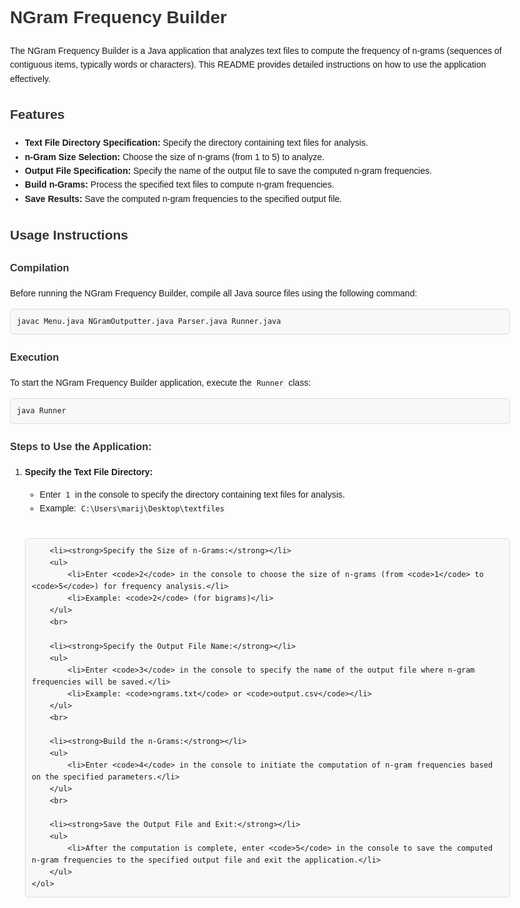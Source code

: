 <!DOCTYPE html>
<html lang="en">
<head>
    <meta charset="UTF-8">
    <meta name="viewport" content="width=device-width, initial-scale=1.0">
    <title>NGram Frequency Builder</title>
    <style>
        body {
            font-family: Arial, sans-serif;
            line-height: 1.6;
            max-width: 800px;
            margin: 0 auto;
            padding: 20px;
        }
        h1, h2, h3 {
            color: #333;
        }
        code {
            background-color: #f8f8f8;
            padding: 2px 4px;
            border-radius: 4px;
        }
        pre {
            background-color: #f8f8f8;
            padding: 10px;
            border: 1px solid #ddd;
            border-radius: 5px;
            overflow-x: auto;
        }
    </style>
</head>
<body>

<h1>NGram Frequency Builder</h1>

<p>
    The NGram Frequency Builder is a Java application that analyzes text files to compute the frequency of n-grams (sequences of contiguous items, typically words or characters). This README provides detailed instructions on how to use the application effectively.
</p>

<h2>Features</h2>
<ul>
    <li><strong>Text File Directory Specification:</strong> Specify the directory containing text files for analysis.</li>
    <li><strong>n-Gram Size Selection:</strong> Choose the size of n-grams (from 1 to 5) to analyze.</li>
    <li><strong>Output File Specification:</strong> Specify the name of the output file to save the computed n-gram frequencies.</li>
    <li><strong>Build n-Grams:</strong> Process the specified text files to compute n-gram frequencies.</li>
    <li><strong>Save Results:</strong> Save the computed n-gram frequencies to the specified output file.</li>
</ul>

<h2>Usage Instructions</h2>

<h3>Compilation</h3>
<p>Before running the NGram Frequency Builder, compile all Java source files using the following command:</p>
<pre><code>javac Menu.java NGramOutputter.java Parser.java Runner.java</code></pre>

<h3>Execution</h3>
<p>To start the NGram Frequency Builder application, execute the <code>Runner</code> class:</p>
<pre><code>java Runner</code></pre>

<h3>Steps to Use the Application:</h3>
    <ol>
        <li><strong>Specify the Text File Directory:</strong></li>
        <ul>
            <li>Enter <code>1</code> in the console to specify the directory containing text files for analysis.</li>
            <li>Example: <code>C:\Users\marij\Desktop\textfiles</code></li>
        </ul>
        <br>

        <li><strong>Specify the Size of n-Grams:</strong></li>
        <ul>
            <li>Enter <code>2</code> in the console to choose the size of n-grams (from <code>1</code> to <code>5</code>) for frequency analysis.</li>
            <li>Example: <code>2</code> (for bigrams)</li>
        </ul>
        <br>

        <li><strong>Specify the Output File Name:</strong></li>
        <ul>
            <li>Enter <code>3</code> in the console to specify the name of the output file where n-gram frequencies will be saved.</li>
            <li>Example: <code>ngrams.txt</code> or <code>output.csv</code></li>
        </ul>
        <br>

        <li><strong>Build the n-Grams:</strong></li>
        <ul>
            <li>Enter <code>4</code> in the console to initiate the computation of n-gram frequencies based on the specified parameters.</li>
        </ul>
        <br>

        <li><strong>Save the Output File and Exit:</strong></li>
        <ul>
            <li>After the computation is complete, enter <code>5</code> in the console to save the computed n-gram frequencies to the specified output file and exit the application.</li>
        </ul>
    </ol>
</body>
</html>
